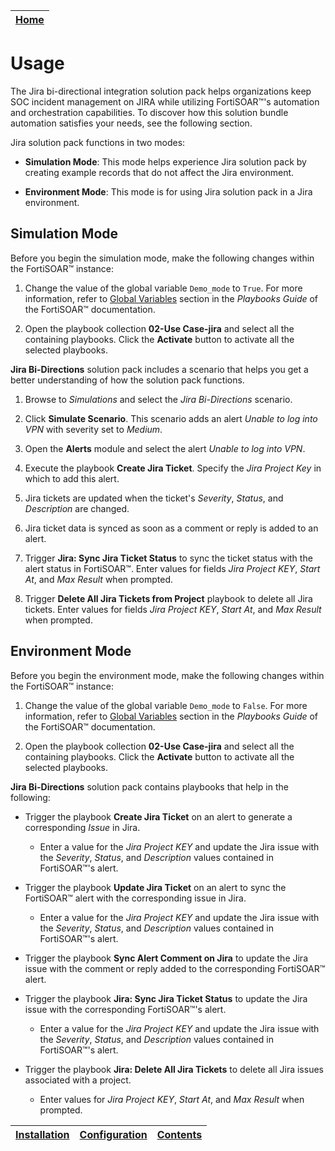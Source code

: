 [Home](../README.md) |
|--------------------------------------------|

# Usage

The Jira bi-directional integration solution pack helps organizations keep SOC incident management on JIRA while utilizing FortiSOAR&trade;'s automation and orchestration capabilities. To discover how this solution bundle automation satisfies your needs, see the following section.

Jira solution pack functions in two modes:

- **Simulation Mode**: This mode helps experience Jira solution pack by creating example records that do not affect the Jira environment.

- **Environment Mode**: This mode is for using Jira solution pack in a Jira environment.

## Simulation Mode

Before you begin the simulation mode, make the following changes within the FortiSOAR&trade; instance:

1. Change the value of the global variable `Demo_mode` to `True`. For more information, refer to [Global Variables](https://docs.fortinet.com/document/fortisoar/7.2.2/playbooks-guide/488685/dynamic-values#Global_Variables) section in the *Playbooks Guide* of the FortiSOAR&trade; documentation.

2. Open the playbook collection **02-Use Case-jira** and select all the containing playbooks. Click the **Activate** button to activate all the selected playbooks.

**Jira Bi-Directions** solution pack includes a scenario that helps you get a better understanding of how the solution pack functions.

1. Browse to *Simulations* and select the *Jira Bi-Directions* scenario.

2. Click **Simulate Scenario**. This scenario adds an alert *Unable to log into VPN* with severity set to *Medium*.

3. Open the **Alerts** module and select the alert *Unable to log into VPN*.

4. Execute the playbook **Create Jira Ticket**. Specify the *Jira Project Key* in which to add this alert.

5. Jira tickets are updated when the ticket's *Severity*, *Status*, and *Description* are changed.

6. Jira ticket data is synced as soon as a comment or reply is added to an alert.

7. Trigger **Jira: Sync Jira Ticket Status** to sync the ticket status with the alert status in FortiSOAR&trade;. Enter values for fields *Jira Project KEY*, *Start At*, and *Max Result* when prompted.

8. Trigger **Delete All Jira Tickets from Project** playbook to delete all Jira tickets. Enter values for fields *Jira Project KEY*, *Start At*, and *Max Result* when prompted.

## Environment Mode

Before you begin the environment mode, make the following changes within the FortiSOAR&trade; instance:

1. Change the value of the global variable `Demo_mode` to `False`. For more information, refer to [Global Variables](https://docs.fortinet.com/document/fortisoar/7.2.2/playbooks-guide/488685/dynamic-values#Global_Variables) section in the *Playbooks Guide* of the FortiSOAR&trade; documentation.

2. Open the playbook collection **02-Use Case-jira** and select all the containing playbooks. Click the **Activate** button to activate all the selected playbooks.

**Jira Bi-Directions** solution pack contains playbooks that help in the following:

- Trigger the playbook **Create Jira Ticket** on an alert to generate a corresponding *Issue* in Jira.

    - Enter a value for the *Jira Project KEY* and update the Jira issue with the *Severity*, *Status*, and *Description* values contained in FortiSOAR&trade;'s alert.

- Trigger the playbook **Update Jira Ticket** on an alert to sync the FortiSOAR&trade; alert with the corresponding issue in Jira.

    - Enter a value for the *Jira Project KEY* and update the Jira issue with the *Severity*, *Status*, and *Description* values contained in FortiSOAR&trade;'s alert.

- Trigger the playbook **Sync Alert Comment on Jira** to update the Jira issue with the comment or reply added to the corresponding FortiSOAR&trade; alert.

- Trigger the playbook **Jira: Sync Jira Ticket Status** to update the Jira issue with the corresponding FortiSOAR&trade;'s alert. 

    - Enter a value for the *Jira Project KEY* and update the Jira issue with the *Severity*, *Status*, and *Description* values contained in FortiSOAR&trade;'s alert.

- Trigger the playbook **Jira: Delete All Jira Tickets** to delete all Jira issues associated with a project.

    - Enter values for *Jira Project KEY*, *Start At*, and *Max Result* when prompted.

| [Installation](./setup.md#installation) | [Configuration](./setup.md#configuration) | [Contents](./contents.md) |
|-----------------------------------------|-------------------------------------------|---------------------------|